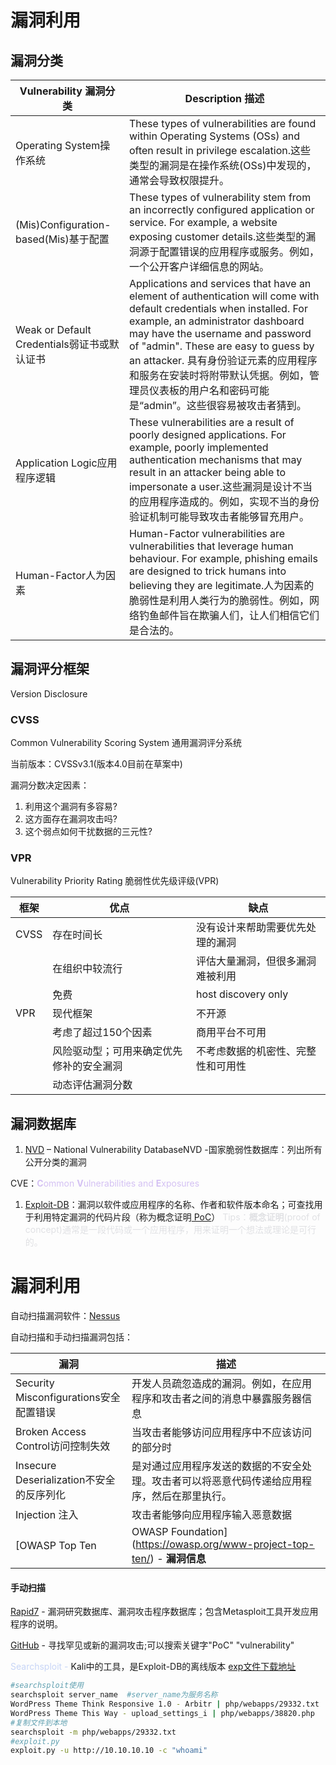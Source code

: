 # 漏洞利用

## 漏洞分类

|**Vulnerability 漏洞分类** |**Description 描述** |
|---|---|
|Operating System操作系统 |These types of vulnerabilities are found within Operating Systems (OSs) and often result in privilege escalation.这些类型的漏洞是在操作系统(OSs)中发现的，通常会导致权限提升。 |
|(Mis)Configuration-based(Mis)基于配置 |These types of vulnerability stem from an incorrectly configured application or service. For example, a website exposing customer details.这些类型的漏洞源于配置错误的应用程序或服务。例如，一个公开客户详细信息的网站。 |
|Weak or Default Credentials弱证书或默认证书 |Applications and services that have an element of authentication will come with default credentials when installed. For example, an administrator dashboard may have the username and password of "admin". These are easy to guess by an attacker. 具有身份验证元素的应用程序和服务在安装时将附带默认凭据。例如，管理员仪表板的用户名和密码可能是“admin”。这些很容易被攻击者猜到。 |
|Application Logic应用程序逻辑 |These vulnerabilities are a result of poorly designed applications. For example, poorly implemented authentication mechanisms that may result in an attacker being able to impersonate a user.这些漏洞是设计不当的应用程序造成的。例如，实现不当的身份验证机制可能导致攻击者能够冒充用户。 |
|Human-Factor人为因素 |Human-Factor vulnerabilities are vulnerabilities that leverage human behaviour. For example, phishing emails are designed to trick humans into believing they are legitimate.人为因素的脆弱性是利用人类行为的脆弱性。例如，网络钓鱼邮件旨在欺骗人们，让人们相信它们是合法的。 |
## 漏洞评分框架

Version Disclosure

### CVSS

Common Vulnerability Scoring System 通用漏洞评分系统

当前版本：CVSSv3.1(版本4.0目前在草案中)

漏洞分数决定因素：

1. 利用这个漏洞有多容易?
2. 这方面存在漏洞攻击吗?
3. 这个弱点如何干扰数据的三元性?

### VPR

Vulnerability Priority Rating 脆弱性优先级评级(VPR)

|**框架** |**优点** |**缺点** |
|---|---|---|
|CVSS |存在时间长 |没有设计来帮助需要优先处理的漏洞 |
| |在组织中较流行 |评估大量漏洞，但很多漏洞难被利用 |
| |免费 |host discovery only |
|VPR |现代框架 |不开源 |
| |考虑了超过150个因素 |商用平台不可用 |
| |风险驱动型；可用来确定优先修补的安全漏洞 |不考虑数据的机密性、完整性和可用性 |
| |动态评估漏洞分数 | |
## 漏洞数据库

1. [NVD](https://nvd.nist.gov/vuln) – National Vulnerability DatabaseNVD -国家脆弱性数据库：列出所有公开分类的漏洞

CVE：<span style="color: #D4C1F3">**C**</span><span style="color: #D4C1F3">ommon </span><span style="color: #D4C1F3">**V**</span><span style="color: #D4C1F3">ulnerabilities and </span><span style="color: #D4C1F3">**E**</span><span style="color: #D4C1F3">xposures</span>

1. [Exploit-DB](http://exploit-db.com/)：漏洞以软件或应用程序的名称、作者和软件版本命名；可查找用于利用特定漏洞的代码片段（称为概念证明<u> PoC</u>）
    <span style="color: #E0E1E4">Tips：</span><span style="color: #E0E1E4">**概念证明**</span><span style="color: #E0E1E4">(proof of concept)通常是一段代码或一个应用程序，用来证明一个想法或理论是可行的。</span>

# 漏洞利用

自动扫描漏洞软件：[Nessus](https://www.tenable.com/products/nessus)

自动扫描和手动扫描漏洞包括：

|漏洞 |描述 |
|---|---|
|Security Misconfigurations安全配置错误 |开发人员疏忽造成的漏洞。例如，在应用程序和攻击者之间的消息中暴露服务器信息 |
|Broken Access Control访问控制失效 |当攻击者能够访问应用程序中不应该访问的部分时 |
|Insecure Deserialization不安全的反序列化 |是对通过应用程序发送的数据的不安全处理。攻击者可以将恶意代码传递给应用程序，然后在那里执行。 |
|Injection   注入 |攻击者能够向应用程序输入恶意数据 |
[OWASP Top Ten | OWASP Foundation](https://owasp.org/www-project-top-ten/) - **漏洞信息**

#### 手动扫描

[Rapid7](https://www.rapid7.com/db/) - 漏洞研究数据库、漏洞攻击程序数据库；包含Metasploit工具开发应用程序的说明。

[GitHub](https://github.com/) - 寻找罕见或新的漏洞攻击;可以搜索关键字"PoC" "vulnerability" 

<span style="color: #C7D5F6">Searchsploit - </span>Kali中的工具，是Exploit-DB的离线版本   [exp文件下载地址](https://gist.github.com/anir0y/8529960c18e212948b0e40ed1fb18d6d#file-fuel-cms-py)


```Bash
#searchsploit使用
searchsploit server_name  #server_name为服务名称
WordPress Theme Think Responsive 1.0 - Arbitr | php/webapps/29332.txt
WordPress Theme This Way - upload_settings_i | php/webapps/38820.php
#复制文件到本地
searchsploit -m php/webapps/29332.txt
#exploit.py
exploit.py -u http://10.10.10.10 -c "whoami"
```



